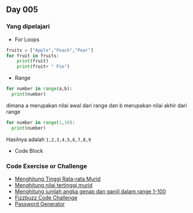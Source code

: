 ## Day 005

### Yang dipelajari
* For Loops

```python
fruits = ["Apple","Peach","Pear"]
for fruit in fruits:
    print(fruit)
    print(fruit+ " Pie")
```
* Range 
```python
for number in range(a,b):
  print(number)
```
dimana a merupakan nilai awal dari range dan b merupakan nilai akhir dari range
```python
for number in range(1,10):
  print(number)
```
Hasilnya adalah `1,2,3,4,5,6,7,8,9`

* Code Block

### Code Exercise or Challenge
* [Menghitung Tinggi Rata-rata Murid](./day-5-1-exercise.py)
* [Menghitung nilai tertinggi murid](./day-5-2-exercise.py)
* [Menghitung jumlah angka genap dan ganjil dalam range 1-100](./day-5-3-exercise.py)
* [Fizzbuzz Code Challenge](./day-5-4-exercise.py)
* [Password Generator](./password-generator-start.py)